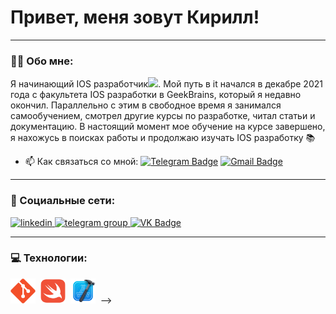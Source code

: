
# Привет, меня зовут Кирилл!

---

### :man_technologist: Обо мне:

Я начинающий IOS разработчик<img src="https://media.giphy.com/media/WUlplcMpOCEmTGBtBW/giphy.gif" width="30px">. Мой путь в it начался в декабре 2021 года с факультета IOS разработки в GeekBrains, который я недавно окончил. Параллельно с этим в свободное время я занимался самообучением, смотрел другие курсы по разработке, читал статьи и документацию. В настоящий момент мое обучение на курсе завершено, я нахожусь в поисках работы и продолжаю изучать IOS разработку 📚

- :mailbox: Как связаться со мной: [![Telegram Badge](https://img.shields.io/badge/-kirill_ios-blue?style=flat&logo=Telegram&logoColor=white)](https://t.me/kirill_ios) [![Gmail Badge](https://img.shields.io/badge/-Gmail-red?style=flat&logo=Gmail&logoColor=white)](mailto:kirill.iosdev@gmail.com)

---

### 🤝 Социальные сети:

  <div id="badges">
    <a href="https://www.linkedin.com/in/%D0%BA%D0%B8%D1%80%D0%B8%D0%BB%D0%BB-%D0%BA%D0%BE%D1%87%D0%B5%D0%BD%D0%BE%D0%B2%D1%81%D0%BA%D0%B8%D0%B9-b58aa022a" target="_blank">
      <img src="https://cdn-icons-png.flaticon.com/512/2504/2504799.png" width="40" height="40" alt="linkedin" />
    </a>
    <a href="https://t.me/kirill_ios" target="_blank">
      <img src="https://cdn-icons-png.flaticon.com/512/2111/2111646.png" width="40" height="40" alt="telegram group" />
    </a>
    <a href="https://vk.com/kirill_svu" target="_blank">
      <img src="https://cdn-icons-png.flaticon.com/512/145/145813.png" width="40" height="40" alt="VK Badge"/>
    </a>
  </div>

---

### 💻 Технологии:

<div>
  <img src="https://github.com/devicons/devicon/blob/master/icons/git/git-original.svg" title="git" alt="git" width="40" height="40"/>&nbsp
  <img src="https://github.com/devicons/devicon/blob/master/icons/swift/swift-original.svg" title="html5" alt="html5" width="40" height="40"/>&nbsp
  <img src="https://github.com/devicons/devicon/blob/master/icons/xcode/xcode-original.svg" title="css" alt="css" width="40" height="40"/>&nbsp -->
</div>
